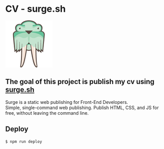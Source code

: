 # CV - surge.sh

![Surge](/src/images/surge-logo.png)

## The goal of this project is publish my cv using [surge.sh](https://surge.sh/)

Surge is a static web publishing for Front-End Developers.  
Simple, single-command web publishing. Publish HTML, CSS, and JS for free, without leaving the command line.

## Deploy

```
$ npm run deploy
```
